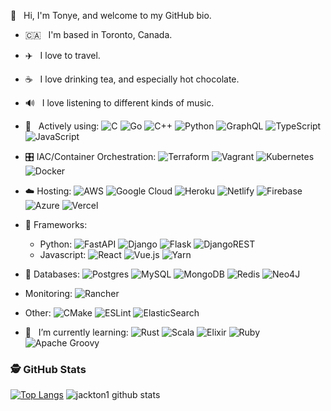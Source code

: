 👋 &nbsp; Hi, I'm Tonye, and welcome to my GitHub bio.

- :canada: &nbsp; I'm based in Toronto, Canada.

- ✈️ &nbsp; I love to travel.

- ☕️ &nbsp; I love drinking tea, and especially hot chocolate.

- 🔊 &nbsp; I love listening to different kinds of music.

- 🔭  &nbsp; Actively using: ![C](https://img.shields.io/badge/c-%2300599C.svg?style=flat-square&logo=c&logoColor=white)
![Go](https://img.shields.io/badge/go-%2300ADD8.svg?style=flat-square&logo=go&logoColor=white) 
![C++](https://img.shields.io/badge/c++-%2300599C.svg?style=flat-square&logo=c%2B%2B&logoColor=white) 
![Python](https://img.shields.io/badge/python-3670A0?style=flat-square&logo=python&logoColor=white)
![GraphQL](https://img.shields.io/badge/-GraphQL-E10098?style=flat-square&logo=graphql&logoColor=white)
![TypeScript](https://img.shields.io/badge/typescript-%23007ACC.svg?style=flat-square&logo=typescript&logoColor=white) 
![JavaScript](https://img.shields.io/badge/javascript-%23323330.svg?style=flat-square&logo=javascript&logoColor=white)
  
- 🎛️ IAC/Container Orchestration: ![Terraform](https://img.shields.io/badge/terraform-%235835CC.svg?style=flat-square&logo=terraform&logoColor=white)
![Vagrant](https://img.shields.io/badge/vagrant-%231563FF.svg?style=flat-square&logo=vagrant&logoColor=white) 
![Kubernetes](https://img.shields.io/badge/kubernetes-%23326ce5.svg?style=flat-square&logo=kubernetes&logoColor=white)
![Docker](https://img.shields.io/badge/docker-%230db7ed.svg?style=flat-square&logo=docker&logoColor=white)

- ☁️ Hosting: ![AWS](https://img.shields.io/badge/AWS-%23FF9900.svg?style=flat-square&logo=amazon-aws&logoColor=white) ![Google Cloud](https://img.shields.io/badge/GoogleCloud-%234285F4.svg?style=flat-square&logo=google-cloud&logoColor=white) ![Heroku](https://img.shields.io/badge/heroku-%23430098.svg?style=flat-square&logo=heroku&logoColor=white) ![Netlify](https://img.shields.io/badge/netlify-%23000000.svg?style=flat-square&logo=netlify&logoColor=#00C7B7) ![Firebase](https://img.shields.io/badge/firebase-%23039BE5.svg?style=flat-square&logo=firebase) ![Azure](https://img.shields.io/badge/azure-%230072C6.svg?style=flat-square&logo=azure-devops&logoColor=white) ![Vercel](https://img.shields.io/badge/vercel-%23000000.svg?style=flat-square&logo=vercel&logoColor=white)

- 🧰 Frameworks:
  - Python: ![FastAPI](https://img.shields.io/badge/FastAPI-005571?style=flat-square&logo=fastapi) ![Django](https://img.shields.io/badge/django-%23092E20.svg?style=flat-square&logo=django&logoColor=white) ![Flask](https://img.shields.io/badge/flask-%23000.svg?style=flat-square&logo=flask&logoColor=white) ![DjangoREST](https://img.shields.io/badge/DJANGO-REST-ff1709?style=flat-square&logo=django&logoColor=white&color=ff1709&labelColor=gray)
  - Javascript: ![React](https://img.shields.io/badge/react-%2320232a.svg?style=flat-square&logo=react&logoColor=%2361DAFB) ![Vue.js](https://img.shields.io/badge/vuejs-%2335495e.svg?style=flat-square&logo=vuedotjs&logoColor=%234FC08D) ![Yarn](https://img.shields.io/badge/yarn-%232C8EBB.svg?style=flat-square&logo=yarn&logoColor=white)

- 📁 Databases: ![Postgres](https://img.shields.io/badge/postgres-%23316192.svg?style=flat-square&logo=postgresql&logoColor=white)
![MySQL](https://img.shields.io/badge/mysql-%2300f.svg?style=flat-square&logo=mysql&logoColor=white)
![MongoDB](https://img.shields.io/badge/MongoDB-%234ea94b.svg?style=flat-square&logo=mongodb&logoColor=white)
![Redis](https://img.shields.io/badge/redis-%23DD0031.svg?style=flat-square&logo=redis&logoColor=white)
![Neo4J](https://img.shields.io/badge/Neo4j-008CC1?style=flat-square&logo=neo4j&logoColor=white)

- Monitoring: ![Rancher](https://img.shields.io/badge/rancher-%230075A8.svg?style=flat-square&logo=rancher&logoColor=white)

- Other:
![CMake](https://img.shields.io/badge/CMake-%23008FBA.svg?style=flat-square&logo=cmake&logoColor=white)
![ESLint](https://img.shields.io/badge/ESLint-4B3263?style=flat-square&logo=eslint&logoColor=white)
![ElasticSearch](https://img.shields.io/badge/-ElasticSearch-005571?style=flat-square&logo=elasticsearch)

- 🌱  &nbsp; I’m currently learning: ![Rust](https://img.shields.io/badge/rust-%23000000.svg?style=flat-square&logo=rust&logoColor=white)
![Scala](https://img.shields.io/badge/scala-%23DC322F.svg?style=flat-square&logo=scala&logoColor=white)
![Elixir](https://img.shields.io/badge/elixir-%234B275F.svg?style=flat-square&logo=elixir&logoColor=white)
![Ruby](https://img.shields.io/badge/ruby-%23CC342D.svg?style=flat-square&logo=ruby&logoColor=white)
![Apache Groovy](https://img.shields.io/badge/Apache%20Groovy-4298B8.svg?style=flat-square&logo=Apache+Groovy&logoColor=white)


### 🕵️‍ GitHub Stats
[![Top Langs](https://github-readme-stats.vercel.app/api/top-langs/?username=jackton1&theme=dark&bg_color=121212)](https://github.com/jackton1/github-readme-stats)
![jackton1 github stats](https://github-readme-stats.vercel.app/api?username=jackton1&show_icons=true&theme=dark&bg_color=121212&icon_color=F78C6C)
